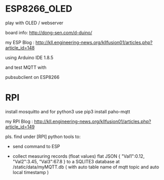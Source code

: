 # ESP8266_OLED
play with OLED / webserver

board info: http://dong-sen.com/d-duino/

my ESP Blog : http://kll.engineering-news.org/kllfusion01/articles.php?article_id=148

using Arduino IDE 1.8.5

and test MQTT with

pubsubclient on ESP8266

# RPI 
install 
mosquitto
and for python3 use
pip3 install paho-mqtt

my RPI Blog : http://kll.engineering-news.org/kllfusion01/articles.php?article_id=149

pls. find under [RPI] python tools to:

 + send command to ESP
 
 + collect measuring records (float values) flat JSON { "Val1":0.12, "Val2":3.45, "Val3":67.8 }
 to a SQLITE3 database at /static/data/myMQTT.db ( with auto table name of mqtt topic and auto local timestamp )

